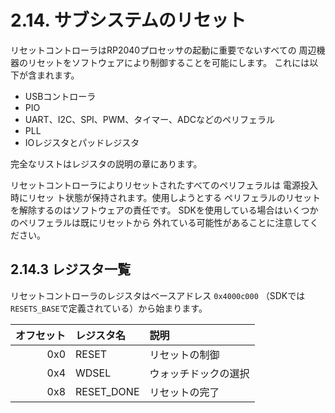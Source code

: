 # 2.14. サブシステムのリセット

リセットコントローラはRP2040プロセッサの起動に重要でないすべての
周辺機器のリセットをソフトウェアにより制御することを可能にします。
これには以下が含まれます。

- USBコントローラ
- PIO
- UART、I2C、SPI、PWM、タイマー、ADCなどのペリフェラル
- PLL
- IOレジスタとパッドレジスタ

完全なリストはレジスタの説明の章にあります。

リセットコントローラによりリセットされたすべてのペリフェラルは
電源投入時にリセッ ト状態が保持されます。使用しようとする
ペリフェラルのリセットを解除するのはソフトウェアの責任です。
SDKを使用している場合はいくつかのペリフェラルは既にリセットから
外れている可能性があることに注意してください。

## 2.14.3 レジスタ一覧

リセットコントローラのレジスタはベースアドレス `0x4000c000`
（SDKでは`RESETS_BASE`で定義されている）から始まります。

| オフセット | レジスタ名 | 説明 |
|-----------:|:-----------|:-----|
| 0x0 | RESET | リセットの制御 |
| 0x4 | WDSEL | ウォッチドックの選択 |
| 0x8 | RESET_DONE | リセットの完了 |
